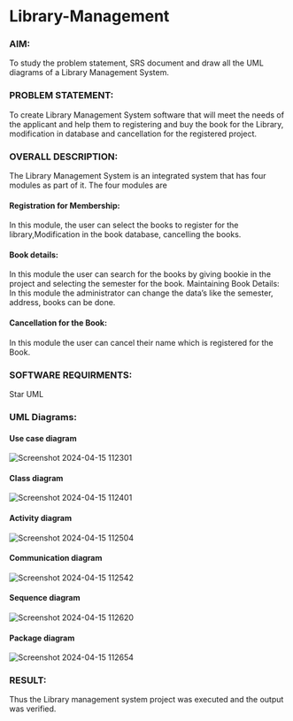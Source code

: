# Library-Management
### AIM:
To study the problem statement, SRS document and draw all the UML diagrams of a Library Management System.
### PROBLEM STATEMENT:
To create Library Management System software that will meet the needs of the applicant
and help them to registering and buy the book for the Library, modification in database and
cancellation for the registered project.
### OVERALL DESCRIPTION:
The Library Management System is an integrated system that has four modules as part of
it. The four modules are
#### Registration for Membership:
In this module, the user can select the books to register for the library,Modification in the book
database, cancelling the books.
#### Book details:
In this module the user can search for the books by giving bookie in the project and selecting
the semester for the book.
Maintaining Book Details:
In this module the administrator can change the data’s like the semester, address, books can be
done.
#### Cancellation for the Book:
In this module the user can cancel their name which is registered for the Book.
### SOFTWARE REQUIRMENTS:
Star UML
### UML Diagrams:
#### Use case diagram
![Screenshot 2024-04-15 112301](https://github.com/Jenishajustin/Library-Management/assets/119405070/eaca10bd-f2d9-4287-9452-73b05baff91b)

#### Class diagram
![Screenshot 2024-04-15 112401](https://github.com/Jenishajustin/Library-Management/assets/119405070/eceb63ed-0d44-4794-85d5-779df2a47bb5)

#### Activity diagram
![Screenshot 2024-04-15 112504](https://github.com/Jenishajustin/Library-Management/assets/119405070/61073dc5-a93b-423d-ae60-5d6d496ccd7e)

#### Communication diagram
![Screenshot 2024-04-15 112542](https://github.com/Jenishajustin/Library-Management/assets/119405070/366d1a88-bb04-4a5a-a141-1ca1fbda1db2)

#### Sequence diagram
![Screenshot 2024-04-15 112620](https://github.com/Jenishajustin/Library-Management/assets/119405070/f899e79d-33fd-44c4-a70d-43a591cdd751)

#### Package diagram
![Screenshot 2024-04-15 112654](https://github.com/Jenishajustin/Library-Management/assets/119405070/95ccdf6a-f6df-4296-b7b6-b0a43bcb2c31)

### RESULT:
Thus the Library management system project was executed and the output was verified.
